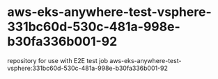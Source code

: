 # aws-eks-anywhere-test-vsphere-331bc60d-530c-481a-998e-b30fa336b001-92
repository for use with E2E test job aws-eks-anywhere-test-vsphere:331bc60d-530c-481a-998e-b30fa336b001-92
